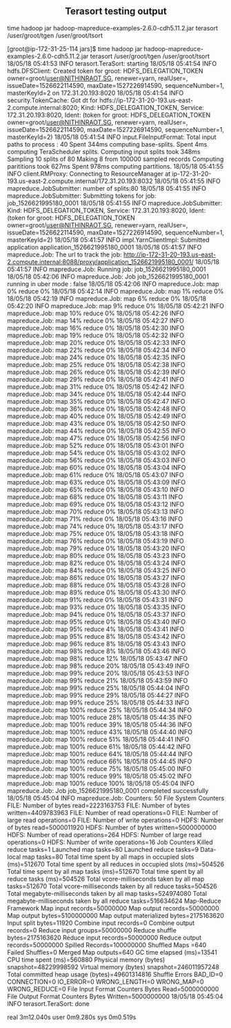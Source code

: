## <center> Terasort testing output
time hadoop jar hadoop-mapreduce-examples-2.6.0-cdh5.11.2.jar terasort /user/groot/tgen /user/groot/tsort

[groot@ip-172-31-25-114 jars]$ time hadoop jar hadoop-mapreduce-examples-2.6.0-cdh5.11.2.jar terasort /user/groot/tgen /user/groot/tsort
18/05/18 05:41:53 INFO terasort.TeraSort: starting
18/05/18 05:41:54 INFO hdfs.DFSClient: Created token for groot: HDFS_DELEGATION_TOKEN owner=groot/user@NITHINRAOT.SG, renewer=yarn, realUser=, issueDate=1526622114590, maxDate=1527226914590, sequenceNumber=1, masterKeyId=2 on 172.31.20.193:8020
18/05/18 05:41:54 INFO security.TokenCache: Got dt for hdfs://ip-172-31-20-193.us-east-2.compute.internal:8020; Kind: HDFS_DELEGATION_TOKEN, Service: 172.31.20.193:8020, Ident: (token for groot: HDFS_DELEGATION_TOKEN owner=groot/user@NITHINRAOT.SG, renewer=yarn, realUser=, issueDate=1526622114590, maxDate=1527226914590, sequenceNumber=1, masterKeyId=2)
18/05/18 05:41:54 INFO input.FileInputFormat: Total input paths to process : 40
Spent 344ms computing base-splits.
Spent 4ms computing TeraScheduler splits.
Computing input splits took 348ms
Sampling 10 splits of 80
Making 8 from 100000 sampled records
Computing parititions took 627ms
Spent 978ms computing partitions.
18/05/18 05:41:55 INFO client.RMProxy: Connecting to ResourceManager at ip-172-31-20-193.us-east-2.compute.internal/172.31.20.193:8032
18/05/18 05:41:55 INFO mapreduce.JobSubmitter: number of splits:80
18/05/18 05:41:55 INFO mapreduce.JobSubmitter: Submitting tokens for job: job_1526621995180_0001
18/05/18 05:41:55 INFO mapreduce.JobSubmitter: Kind: HDFS_DELEGATION_TOKEN, Service: 172.31.20.193:8020, Ident: (token for groot: HDFS_DELEGATION_TOKEN owner=groot/user@NITHINRAOT.SG, renewer=yarn, realUser=, issueDate=1526622114590, maxDate=1527226914590, sequenceNumber=1, masterKeyId=2)
18/05/18 05:41:57 INFO impl.YarnClientImpl: Submitted application application_1526621995180_0001
18/05/18 05:41:57 INFO mapreduce.Job: The url to track the job: http://ip-172-31-20-193.us-east-2.compute.internal:8088/proxy/application_1526621995180_0001/
18/05/18 05:41:57 INFO mapreduce.Job: Running job: job_1526621995180_0001
18/05/18 05:42:06 INFO mapreduce.Job: Job job_1526621995180_0001 running in uber mode : false
18/05/18 05:42:06 INFO mapreduce.Job:  map 0% reduce 0%
18/05/18 05:42:14 INFO mapreduce.Job:  map 1% reduce 0%
18/05/18 05:42:19 INFO mapreduce.Job:  map 6% reduce 0%
18/05/18 05:42:20 INFO mapreduce.Job:  map 9% reduce 0%
18/05/18 05:42:21 INFO mapreduce.Job:  map 10% reduce 0%
18/05/18 05:42:26 INFO mapreduce.Job:  map 14% reduce 0%
18/05/18 05:42:27 INFO mapreduce.Job:  map 16% reduce 0%
18/05/18 05:42:30 INFO mapreduce.Job:  map 19% reduce 0%
18/05/18 05:42:32 INFO mapreduce.Job:  map 20% reduce 0%
18/05/18 05:42:33 INFO mapreduce.Job:  map 22% reduce 0%
18/05/18 05:42:34 INFO mapreduce.Job:  map 24% reduce 0%
18/05/18 05:42:35 INFO mapreduce.Job:  map 25% reduce 0%
18/05/18 05:42:38 INFO mapreduce.Job:  map 26% reduce 0%
18/05/18 05:42:39 INFO mapreduce.Job:  map 29% reduce 0%
18/05/18 05:42:41 INFO mapreduce.Job:  map 31% reduce 0%
18/05/18 05:42:42 INFO mapreduce.Job:  map 34% reduce 0%
18/05/18 05:42:44 INFO mapreduce.Job:  map 35% reduce 0%
18/05/18 05:42:47 INFO mapreduce.Job:  map 36% reduce 0%
18/05/18 05:42:48 INFO mapreduce.Job:  map 40% reduce 0%
18/05/18 05:42:49 INFO mapreduce.Job:  map 43% reduce 0%
18/05/18 05:42:50 INFO mapreduce.Job:  map 44% reduce 0%
18/05/18 05:42:55 INFO mapreduce.Job:  map 47% reduce 0%
18/05/18 05:42:56 INFO mapreduce.Job:  map 52% reduce 0%
18/05/18 05:43:01 INFO mapreduce.Job:  map 54% reduce 0%
18/05/18 05:43:02 INFO mapreduce.Job:  map 56% reduce 0%
18/05/18 05:43:03 INFO mapreduce.Job:  map 60% reduce 0%
18/05/18 05:43:04 INFO mapreduce.Job:  map 61% reduce 0%
18/05/18 05:43:07 INFO mapreduce.Job:  map 63% reduce 0%
18/05/18 05:43:09 INFO mapreduce.Job:  map 65% reduce 0%
18/05/18 05:43:10 INFO mapreduce.Job:  map 68% reduce 0%
18/05/18 05:43:11 INFO mapreduce.Job:  map 69% reduce 0%
18/05/18 05:43:12 INFO mapreduce.Job:  map 70% reduce 0%
18/05/18 05:43:13 INFO mapreduce.Job:  map 71% reduce 0%
18/05/18 05:43:16 INFO mapreduce.Job:  map 74% reduce 0%
18/05/18 05:43:17 INFO mapreduce.Job:  map 75% reduce 0%
18/05/18 05:43:18 INFO mapreduce.Job:  map 76% reduce 0%
18/05/18 05:43:19 INFO mapreduce.Job:  map 79% reduce 0%
18/05/18 05:43:20 INFO mapreduce.Job:  map 80% reduce 0%
18/05/18 05:43:23 INFO mapreduce.Job:  map 82% reduce 0%
18/05/18 05:43:24 INFO mapreduce.Job:  map 84% reduce 0%
18/05/18 05:43:25 INFO mapreduce.Job:  map 86% reduce 0%
18/05/18 05:43:27 INFO mapreduce.Job:  map 88% reduce 0%
18/05/18 05:43:28 INFO mapreduce.Job:  map 89% reduce 0%
18/05/18 05:43:30 INFO mapreduce.Job:  map 91% reduce 0%
18/05/18 05:43:31 INFO mapreduce.Job:  map 93% reduce 0%
18/05/18 05:43:35 INFO mapreduce.Job:  map 94% reduce 0%
18/05/18 05:43:37 INFO mapreduce.Job:  map 95% reduce 0%
18/05/18 05:43:40 INFO mapreduce.Job:  map 95% reduce 4%
18/05/18 05:43:41 INFO mapreduce.Job:  map 95% reduce 8%
18/05/18 05:43:42 INFO mapreduce.Job:  map 96% reduce 8%
18/05/18 05:43:43 INFO mapreduce.Job:  map 98% reduce 8%
18/05/18 05:43:46 INFO mapreduce.Job:  map 98% reduce 12%
18/05/18 05:43:47 INFO mapreduce.Job:  map 98% reduce 20%
18/05/18 05:43:49 INFO mapreduce.Job:  map 99% reduce 20%
18/05/18 05:43:53 INFO mapreduce.Job:  map 99% reduce 21%
18/05/18 05:43:59 INFO mapreduce.Job:  map 99% reduce 25%
18/05/18 05:44:04 INFO mapreduce.Job:  map 99% reduce 29%
18/05/18 05:44:27 INFO mapreduce.Job:  map 99% reduce 25%
18/05/18 05:44:33 INFO mapreduce.Job:  map 100% reduce 25%
18/05/18 05:44:34 INFO mapreduce.Job:  map 100% reduce 28%
18/05/18 05:44:35 INFO mapreduce.Job:  map 100% reduce 39%
18/05/18 05:44:36 INFO mapreduce.Job:  map 100% reduce 43%
18/05/18 05:44:40 INFO mapreduce.Job:  map 100% reduce 51%
18/05/18 05:44:41 INFO mapreduce.Job:  map 100% reduce 61%
18/05/18 05:44:42 INFO mapreduce.Job:  map 100% reduce 64%
18/05/18 05:44:44 INFO mapreduce.Job:  map 100% reduce 66%
18/05/18 05:44:45 INFO mapreduce.Job:  map 100% reduce 75%
18/05/18 05:45:00 INFO mapreduce.Job:  map 100% reduce 99%
18/05/18 05:45:02 INFO mapreduce.Job:  map 100% reduce 100%
18/05/18 05:45:04 INFO mapreduce.Job: Job job_1526621995180_0001 completed successfully
18/05/18 05:45:04 INFO mapreduce.Job: Counters: 50
        File System Counters
                FILE: Number of bytes read=2223163753
                FILE: Number of bytes written=4409783963
                FILE: Number of read operations=0
                FILE: Number of large read operations=0
                FILE: Number of write operations=0
                HDFS: Number of bytes read=5000011920
                HDFS: Number of bytes written=5000000000
                HDFS: Number of read operations=264
                HDFS: Number of large read operations=0
                HDFS: Number of write operations=16
        Job Counters
                Killed reduce tasks=1
                Launched map tasks=80
                Launched reduce tasks=9
                Data-local map tasks=80
                Total time spent by all maps in occupied slots (ms)=512670
                Total time spent by all reduces in occupied slots (ms)=504526
                Total time spent by all map tasks (ms)=512670
                Total time spent by all reduce tasks (ms)=504526
                Total vcore-milliseconds taken by all map tasks=512670
                Total vcore-milliseconds taken by all reduce tasks=504526
                Total megabyte-milliseconds taken by all map tasks=524974080
                Total megabyte-milliseconds taken by all reduce tasks=516634624
        Map-Reduce Framework
                Map input records=50000000
                Map output records=50000000
                Map output bytes=5100000000
                Map output materialized bytes=2175163620
                Input split bytes=11920
                Combine input records=0
                Combine output records=0
                Reduce input groups=50000000
                Reduce shuffle bytes=2175163620
                Reduce input records=50000000
                Reduce output records=50000000
                Spilled Records=100000000
                Shuffled Maps =640
                Failed Shuffles=0
                Merged Map outputs=640
                GC time elapsed (ms)=13541
                CPU time spent (ms)=560880
                Physical memory (bytes) snapshot=48229998592
                Virtual memory (bytes) snapshot=246011957248
                Total committed heap usage (bytes)=49601314816
        Shuffle Errors
                BAD_ID=0
                CONNECTION=0
                IO_ERROR=0
                WRONG_LENGTH=0
                WRONG_MAP=0
                WRONG_REDUCE=0
        File Input Format Counters
                Bytes Read=5000000000
        File Output Format Counters
                Bytes Written=5000000000
18/05/18 05:45:04 INFO terasort.TeraSort: done

real    3m12.040s
user    0m9.280s
sys     0m0.519s


